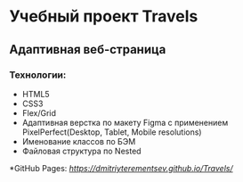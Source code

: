 # Учебный проект Travels
## Адаптивная веб-страница

### Технологии:
* HTML5
* CSS3
* Flex/Grid
* Адаптивная верстка по макету Figma с применением PixelPerfect(Desktop, Tablet, Mobile resolutions)
* Именование классов по БЭМ
* Файловая структура по Nested


*GitHub Pages: *https://dmitriyterementsev.github.io/Travels/*
